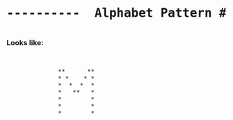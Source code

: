 

<pre><h1 align="center">----------  Alphabet Pattern #M  ----------</h1></pre>


### Looks like:

<pre>


              **      **
              * *    * *
              *  *  *  *
              *   **   *
              *        *
              *        *
              *        *
         


</pre>

